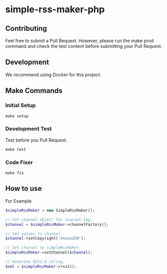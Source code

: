 # simple-rss-maker-php

## Contributing

Feel free to submit a Pull Request. However, please run the make prod command and check the test content before submitting your Pull Request.

## Development

We recommend using Docker for this project.

## Make Commands

### Initial Setup

```shell script
make setup
```

### Development Test

Test before you Pull Request.

```shell script
make test
```

### Code Fixer

```shell script
make fix
```

## How to use

For Example.

```php
$simpleRssMaker = new SimpleRssMaker();

// Get channel object for channel tag.
$channel = $simpleRssMaker->channelFactory();

// Set values to channel.
$channel->setCopyright('©nonz250');

// Set channel to simpleRssMaker.
$simpleRssMaker->setChannel($channel);

// Generate RSS2.0 string.
$xml = $simpleRssMaker->rss2();
```
